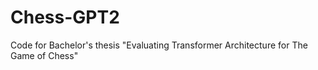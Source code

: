 # Chess-GPT2
Code for Bachelor's thesis "Evaluating Transformer Architecture for The Game of Chess"
